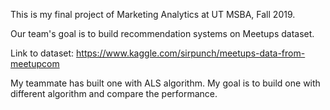 This is my final project of Marketing Analytics at UT MSBA, Fall 2019. 

Our team's goal is to build recommendation systems on Meetups dataset.

Link to dataset: https://www.kaggle.com/sirpunch/meetups-data-from-meetupcom

My teammate has built one with ALS algorithm. My goal is to build one with different algorithm and compare the performance.


